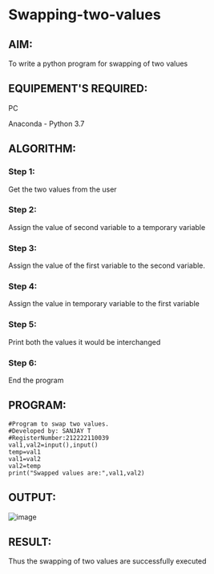 # Swapping-two-values

## AIM:

To write a python program for swapping of two values

## EQUIPEMENT'S REQUIRED: 

PC

Anaconda - Python 3.7

## ALGORITHM: 

### Step 1:

Get the two values from the user

### Step 2: 

Assign the value of second variable to a temporary variable 

### Step 3: 

Assign the value of the first variable to the second variable.

### Step 4:  

Assign the value in temporary variable to the first variable

### Step 5: 

Print both the values it would be interchanged

### Step 6: 

End the program

## PROGRAM:
```
#Program to swap two values.
#Developed by: SANJAY T
#RegisterNumber:212222110039
val1,val2=input(),input()
temp=val1
val1=val2
val2=temp
print("Swapped values are:",val1,val2)
```

## OUTPUT:

![image](https://user-images.githubusercontent.com/119409242/227879294-ee19a119-904e-4bda-ad26-1de75a348b36.png)


## RESULT:
Thus the swapping of two values are successfully executed



